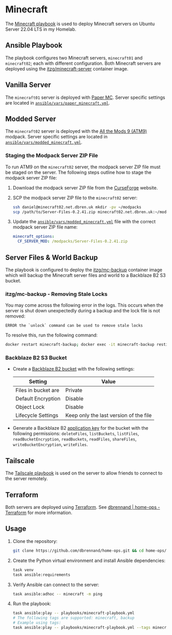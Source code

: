 # Minecraft

The [Minecraft playbook](https://github.com/dbrennand/home-ops/blob/dev/ansible/playbooks/minecraft-playbook.yml) is used to deploy Minecraft servers on Ubuntu Server 22.04 LTS in my Homelab.

## Ansible Playbook

The playbook configures two Minecraft servers, `minecraft01` and `minecraft02`; each with different configuration. Both Minecraft servers are deployed using the [itzg/minecraft-server](https://github.com/itzg/docker-minecraft-server) container image.

## Vanilla Server

The `minecraft01` server is deployed with [Paper MC](https://papermc.io/). Server specific settings are located in [`ansible/vars/paper_minecraft.yml`](https://github.com/dbrennand/home-ops/blob/dev/ansible/vars/paper_minecraft.yml).

## Modded Server

The `minecraft02` server is deployed with the [All the Mods 9 (ATM9)](https://www.curseforge.com/minecraft/modpacks/all-the-mods-9) modpack. Server specific settings are located in [`ansible/vars/modded_minecraft.yml`](https://github.com/dbrennand/home-ops/blob/dev/ansible/vars/modded_minecraft.yml).

### Staging the Modpack Server ZIP File

To run ATM9 on the `minecraft02` server, the modpack server ZIP file must be staged on the server. The following steps outline how to stage the modpack server ZIP file:

1. Download the modpack server ZIP file from the [CurseForge](https://www.curseforge.com/minecraft/modpacks/all-the-mods-9/files/5125809/additional-files) website.

2. SCP the modpack server ZIP file to the `minecraft02` server:

    ```bash
    ssh daniel@minecraft02.net.dbren.uk mkdir -pv ~/modpacks
    scp /path/to/Server-Files-0.2.41.zip minecraft02.net.dbren.uk:~/modpacks/
    ```

3. Update the [`ansible/vars/modded_minecraft.yml`](https://github.com/dbrennand/home-ops/blob/dev/ansible/vars/modded_minecraft.yml) file with the correct modpack server ZIP file name:

    ```yaml
    minecraft_options:
      CF_SERVER_MOD: /modpacks/Server-Files-0.2.41.zip
    ```

## Server Files & World Backup

The playbook is configured to deploy the [itzg/mc-backup](https://github.com/itzg/docker-mc-backup) container image which will backup the Minecraft server files and world to a Backblaze B2 S3 bucket.

### itzg/mc-backup - Removing Stale Locks

You may come across the following error in the logs. This occurs when the server is shut down unexpectedly during a backup and the lock file is not removed:

```
ERROR the `unlock` command can be used to remove stale locks
```

To resolve this, run the following command:

```bash
docker restart minecraft-backup; docker exec -it minecraft-backup restic -r b2:<bucket name> unlock
```

### Backblaze B2 S3 Bucket

- Create a [Backblaze B2 bucket](https://help.backblaze.com/hc/en-us/articles/1260803542610-Creating-a-B2-Bucket-using-the-Web-UI) with the following settings:

  | Setting             | Value                                  |
  | ------------------- | -------------------------------------- |
  | Files in bucket are | Private                                |
  | Default Encryption  | Disable                                |
  | Object Lock         | Disable                                |
  | Lifecycle Settings  | Keep only the last version of the file |

- Generate a Backblaze B2 [application key](https://secure.backblaze.com/app_keys.htm) for the bucket with the following permissions: `deleteFiles`, `listBuckets`, `listFiles`, `readBucketEncryption`, `readBuckets`, `readFiles`, `shareFiles`, `writeBucketEncryption`, `writeFiles`.

## Tailscale

The [Tailscale playbook](https://homeops.danielbrennand.com/ansible/tailscale/) is used on the server to allow friends to connect to the server remotely.

## Terraform

Both servers are deployed using [Terraform](https://www.terraform.io/). See [dbrennand | home-ops - Terraform](https://homeops.danielbrennand.com/infrastructure/terraform/) for more information.

## Usage

1. Clone the repository:

    ```bash
    git clone https://github.com/dbrennand/home-ops.git && cd home-ops/ansible
    ```

2. Create the Python virtual environment and install Ansible dependencies:

    ```bash
    task venv
    task ansible:requirements
    ```

3. Verify Ansible can connect to the server:

    ```bash
    task ansible:adhoc -- minecraft -m ping
    ```

4. Run the playbook:

    ```bash
    task ansible:play -- playbooks/minecraft-playbook.yml
    # The following tags are supported: minecraft, backup
    # Example using tags:
    task ansible:play -- playbooks/minecraft-playbook.yml --tags minecraft
    ```
